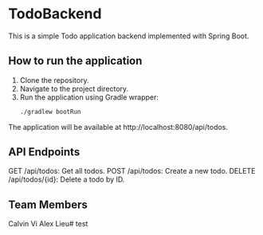 # TodoBackend

This is a simple Todo application backend implemented with Spring Boot.

## How to run the application

1. Clone the repository.
2. Navigate to the project directory.
3. Run the application using Gradle wrapper:
   ```sh
   ./gradlew bootRun
The application will be available at http://localhost:8080/api/todos.

## API Endpoints
GET /api/todos: Get all todos.
POST /api/todos: Create a new todo.
DELETE /api/todos/{id}: Delete a todo by ID.

## Team Members
Calvin Vi
Alex Lieu# test
